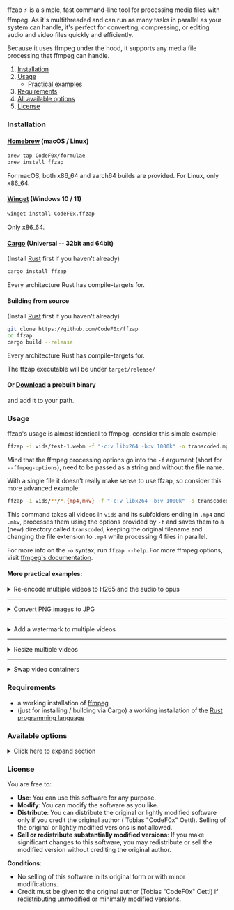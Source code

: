 ffzap ⚡ is a simple, fast command-line tool for processing media files with ffmpeg. As it's multithreaded and can run as
many tasks in parallel as your system can handle, it's perfect for converting, compressing, or editing audio and video
files quickly and efficiently.

Because it uses ffmpeg under the hood, it supports any media file processing that ffmpeg can handle.

1. [Installation](#installation)
2. [Usage](#usage)
   - [Practical examples](#more-practical-examples)
3. [Requirements](#requirements)
4. [All available options](#available-options)
5. [License](#license)

### Installation

#### [Homebrew](https://brew.sh) (macOS / Linux)

```bash
brew tap CodeF0x/formulae
brew install ffzap
```

For macOS, both x86_64 and aarch64 builds are provided. For Linux, only x86_64.

#### [Winget](https://github.com/microsoft/winget-cli) (Windows 10 / 11)

```bash
winget install CodeF0x.ffzap
```

Only x86_64.

#### [Cargo](https://doc.rust-lang.org/cargo/) (Universal -- 32bit and 64bit)

(Install [Rust](https://www.rust-lang.org/tools/install) first if you haven't already)

```bash
cargo install ffzap
```

Every architecture Rust has compile-targets for.

#### Building from source

(Install [Rust](https://www.rust-lang.org/tools/install) first if you haven't already)

```bash
git clone https://github.com/CodeF0x/ffzap
cd ffzap
cargo build --release
```

Every architecture Rust has compile-targets for.

The ffzap executable will be under `target/release/`

#### Or [Download](https://github.com/CodeF0x/ffzap/releases/latest) a prebuilt binary

and add it to your path.

### Usage

ffzap's usage is almost identical to ffmpeg, consider this simple example:

```bash
ffzap -i vids/test-1.webm -f "-c:v libx264 -b:v 1000k" -o transcoded.mp4
```

Mind that the ffmpeg processing options go into the `-f` argument (short for `--ffmpeg-options`), need to be passed
as a string and without the file name.

With a single file it doesn't really make sense to use ffzap, so consider this more advanced example:

```bash
ffzap -i vids/**/*.{mp4,mkv} -f "-c:v libx264 -b:v 1000k" -o transcoded/{{name}}.mp4 -t 4
```

This command takes all videos in `vids` and its subfolders ending in `.mp4` and `.mkv`, processes them using the
options provided by `-f` and saves them to a (new) directory called `transcoded`, keeping the original filename and
changing the file extension to `.mp4` while processing 4 files in parallel.

For more info on the `-o` syntax, run `ffzap --help`. For more ffmpeg options,
visit [ffmpeg's documentation](https://ffmpeg.org/ffmpeg.html).

#### More practical examples:

<details>
<summary>Re-encode multiple videos to H265 and the audio to opus</summary>

```bash
ffzap --input-file files.txt -f "-c:v libx265 -preset medium -crf 23 -c:a libopus -b:a 128k" -o "Output/{{name}}.mp4" -t 2
```

Keypoints:
- use `--input-file` to pass a list of file names to process
- re-encode the video to H265 using `-c:v libx265`
  - `-preset medium` to balance out speed and file size
  - `-crf 23` to achieve good quality with reasonable file size
- re-encode the audio to opus using `-c:a libopus`
  - `-b:a 128k` sets the audio bitrate to 128k for a good trade-off between file size and audio quality 
- `-t 2` runs two ffmpeg processes simultaneously to re-encode two files at once
  - adjust this number according to your system specs. Most system should be able to handle two instances comfortably

</details>

---

<details>
<summary>Convert PNG images to JPG</summary>

```bash
ffzap --input-file files.txt -f "-c:v mjpeg -q:v 2" -o "Output/{{name}}.jpg" -t 6
```

Keypoints:
- use `--input-file` to pass a list of file names to process
- convert the image to JPG using `-c:v mjpeg`
  - `-q:v 2` to set very high quality
- `-t 6` runs six processes in parallel, converting six files at once
  - adjust this number according to your system specs. Six shouldn't be too taxing on a modern CPU

</details>

---

<details>
<summary>Add a watermark to multiple videos</summary>

```bash
ffzap --input-file files.txt -f "-i watermark.png -filter_complex [1]format=rgba,lut=a=val*0.3[watermark];[0][watermark]overlay=(main_w-overlay_w)/2:(main_h-overlay_h)/2 -c:a copy" -o "{{name}}_watermark.mp4" -t 2
```
(Note that this command may not work in Windows Powershell as it requires a different escaping format)

Keypoints:
- use `--input-file` to pass a list of file names to process (these are the files the watermark gets added to)
- select to watermark file with `-i watermark.png` **inside** `-f`
- `-filter_complex` applies the watermark with 70% opacity to the center of each video
- `-c:a copy` copies the audio
- `-t 2` processes two files in parallel
  - adjust this number according to your system specs. Two should be good on most modern systems

</details>

---

<details>
<summary>Resize multiple videos</summary>

```bash
ffzap --input-file files.txt -f "-vf scale=1280:720 -c:a copy" -o "{{name}}_resized.mp4" -t 2
```

Keypoints:
- use `--input-file` to pass a list of file names to process
- `-vf scale=1280:720` sets the video resolution to HD
- `-c:a copy` copies the audio
- `-t 2` processes two files in parallel
  - adjust this number according to your system specs. Two should be good on most modern systems

</details>

---

<details>
<summary>Swap video containers</summary>

```bash
ffzap --input-file files.txt -o "{{name}}.mkv" -t 2
```

(It is assumed the source files have a container that's interchangable with MKV)

Keypoints:
- use `--input-file` to pass a list of file names to process
- `-o "{{name}}.<desired file extension>` to swap all files to the desired container format (in this case MKV)
- No `-f` because it's not needed
- `-t 2` processes two files in parallel
  - adjust this number according to your system specs. Two should be good on most modern systems

</details>

### Requirements

- a working installation of [ffmpeg](https://ffmpeg.org/download.html)
- (just for installing / building via Cargo) a working installation of
  the [Rust programming language](https://www.rust-lang.org/tools/install)

### Available options

<details>
  <summary>Click here to expand section</summary>

  ```bash
$ ffzap --help
⚡ A multithreaded CLI for digital media processing using ffmpeg. If ffmpeg can do it, ffzap can do it - as many files in parallel as your system can handle.

Usage: ffzap [OPTIONS] --ffmpeg-options <FFMPEG_OPTIONS> --output <OUTPUT>

Options:
  -t, --thread-count <THREAD_COUNT>
          The amount of threads you want to utilize. most systems can handle 2. Go higher if you have a powerful computer. Default is 2. Can't be lower than 1

          [default: 2]

  -f, --ffmpeg-options <FFMPEG_OPTIONS>
          Options you want to pass to ffmpeg. For the output file name, use --output

  -i, --input-directory <INPUT_DIRECTORY>...
          The files you want to process

      --input-file <INPUT_FILE>
          Path to a file containing paths to process. One path per line

      --overwrite
          If ffmpeg should overwrite files if they already exist. Default is false

      --verbose
          If verbose logs should be shown while ffzap is running

      --delete
          Delete the source file after it was successfully processed. If the process fails, the file is kept

  -o, --output <OUTPUT>
          Specify the output file pattern. Use placeholders to customize file paths:

          {{dir}}  - Entire specified file path, e.g. ./path/to/file.txt -> ?./path/to/

          {{name}} - Original file's name (without extension)

          {{ext}}  - Original file's extension

          Example: /destination/{{dir}}/{{name}}_transcoded.{{ext}}

          Outputs the file in /destination, mirroring the original structure and keeping both the file extension and name, while adding _transcoded to the name.

  -h, --help
          Print help (see a summary with '-h')

  -V, --version
          Print version
```          

</details>

### License

You are free to:

- **Use**: You can use this software for any purpose.
- **Modify**: You can modify the software as you like.
- **Distribute**: You can distribute the original or lightly modified software only if you credit the original author (
  Tobias "CodeF0x" Oettl). Selling of the original or lightly modified versions is not allowed.
- **Sell or redistribute substantially modified versions**: If you make significant changes to this software, you may
  redistribute or sell the modified version without crediting the original author.

**Conditions**:

- No selling of this software in its original form or with minor modifications.
- Credit must be given to the original author (Tobias "CodeF0x" Oettl) if redistributing unmodified or minimally
  modified versions.
